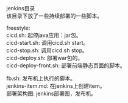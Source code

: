 
jenkins目录  
该目录下放了一些持续部署的一些脚本。  
  
freestyle:  
  cicd.sh: 起停java应用：jar包。  
  cicd-start.sh: 调用cicd.sh start。  
  cicd-stop.sh: 调用cicd.sh stop。  
  cicd-deploy.sh: 部署war包的。  
  cicd-deploy-front.sh: 部署前端静态页面的脚本。

  fb.sh: 发布机上执行的脚本。  
  jenkins-item.md: 在jenkins上创建item。  
  部署架构图: jenkins部署图，发布机。  

